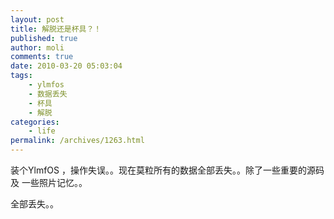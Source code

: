 ```yaml
---
layout: post
title: 解脱还是杯具？！
published: true
author: moli
comments: true
date: 2010-03-20 05:03:04
tags:
    - ylmfos
    - 数据丢失
    - 杯具
    - 解脱
categories:
    - life
permalink: /archives/1263.html
---
```

装个YlmfOS ，操作失误。。现在莫粒所有的数据全部丢失。。除了一些重要的源码 及 一些照片记忆。。

全部丢失。。